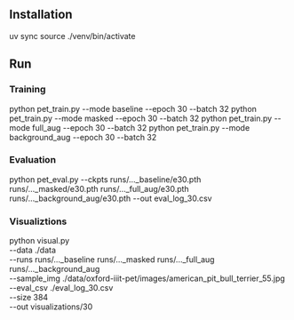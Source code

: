## Installation

uv sync
source ./venv/bin/activate

## Run
### Training
python pet_train.py --mode baseline --epoch 30 --batch 32
python pet_train.py --mode masked --epoch 30 --batch 32
python pet_train.py --mode full_aug --epoch 30 --batch 32
python pet_train.py --mode background_aug --epoch 30 --batch 32

### Evaluation
python pet_eval.py --ckpts runs/..._baseline/e30.pth runs/..._masked/e30.pth runs/..._full_aug/e30.pth runs/..._background_aug/e30.pth --out eval_log_30.csv

### Visualiztions
python visual.py \
    --data ./data \
    --runs runs/..._baseline runs/..._masked runs/..._full_aug runs/..._background_aug \
    --sample_img ./data/oxford-iiit-pet/images/american_pit_bull_terrier_55.jpg \
    --eval_csv ./eval_log_30.csv \
    --size 384 \
    --out visualizations/30
